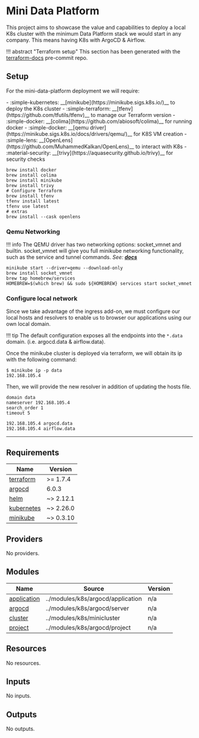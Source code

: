 # Mini Data Platform
This project aims to showcase the value and capabilities to deploy a local K8s cluster with the minimum
Data Platform stack we would start in any company. This means having K8s with ArgoCD & Airflow.

!!! abstract "Terraform setup"
    This section has been generated with the [terraform-docs](https://terraform-docs.io/) pre-commit repo.

## Setup
For the mini-data-platform deployment we will require:

<div class="grid cards" markdown>
- :simple-kubernetes: __[minikube](https://minikube.sigs.k8s.io/)__ to deploy the K8s cluster
- :simple-terraform: __[tfenv](https://github.com/tfutils/tfenv)__ to manage our Terraform version
- :simple-docker: __[colima](https://github.com/abiosoft/colima)__ for running docker
- :simple-docker: __[qemu driver](https://minikube.sigs.k8s.io/docs/drivers/qemu/)__ for K8S VM creation
- :simple-lens: __[OpenLens](https://github.com/MuhammedKalkan/OpenLens)__ to interact with K8s
- :material-security: __[trivy](https://aquasecurity.github.io/trivy)__ for security checks
</div>

``` shell title="setup.sh"
brew install docker
brew install colima
brew install minikube
brew install trivy
# Configure Terraform
brew install tfenv
tfenv install latest
tfenv use latest
# extras
brew install --cask openlens
```

### Qemu Networking
!!! info
    The QEMU driver has two networking options: socket\_vmnet and builtin.
    socket\_vmnet will give you full minikube networking functionality,
    such as the service and tunnel commands.
    *See: [**docs**](https://minikube.sigs.k8s.io/docs/drivers/qemu/#networking)*

```shell title="qemu_setup.sh"
minikube start --driver=qemu --download-only
brew install socket_vmnet
brew tap homebrew/services
HOMEBREW=$(which brew) && sudo ${HOMEBREW} services start socket_vmnet
```

### Configure local network
Since we take advantage of the ingress add-on, we must configure our local hosts and resolvers
to enable us to browser our applications using our own local domain.

!!! tip
    The default configuration exposes all the endpoints into the `*.data` domain.
    (i.e. argocd.data & airflow.data).

Once the minikube cluster is deployed via terraform, we will obtain its ip with the following command:
```shell hl_lines="2"
$ minikube ip -p data
192.168.105.4
```

Then, we will provide the new resolver in addition of updating the hosts file.

``` title="/etc/resolver/minikube-data"
domain data
nameserver 192.168.105.4
search_order 1
timeout 5
```

``` title="/etc/hosts"
192.168.105.4 argocd.data
192.168.105.4 airflow.data
```

---

<!-- BEGIN_TF_DOCS -->
## Requirements

| Name | Version |
|------|---------|
| <a name="requirement_terraform"></a> [terraform](#requirement\_terraform) | >= 1.7.4 |
| <a name="requirement_argocd"></a> [argocd](#requirement\_argocd) | 6.0.3 |
| <a name="requirement_helm"></a> [helm](#requirement\_helm) | ~> 2.12.1 |
| <a name="requirement_kubernetes"></a> [kubernetes](#requirement\_kubernetes) | ~> 2.26.0 |
| <a name="requirement_minikube"></a> [minikube](#requirement\_minikube) | ~> 0.3.10 |

## Providers

No providers.

## Modules

| Name | Source | Version |
|------|--------|---------|
| <a name="module_application"></a> [application](#module\_application) | ../modules/k8s/argocd/application | n/a |
| <a name="module_argocd"></a> [argocd](#module\_argocd) | ../modules/k8s/argocd/server | n/a |
| <a name="module_cluster"></a> [cluster](#module\_cluster) | ../modules/k8s/minicluster | n/a |
| <a name="module_project"></a> [project](#module\_project) | ../modules/k8s/argocd/project | n/a |

## Resources

No resources.

## Inputs

No inputs.

## Outputs

No outputs.
<!-- END_TF_DOCS -->
